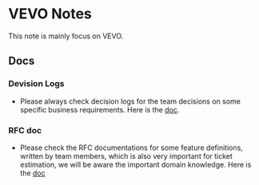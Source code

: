# VEVO Notes

This note is mainly focus on VEVO.

## Docs

### Devision Logs

- Please always check decision logs for the team decisions on some specific business requirements. Here is the [doc](https://deputy.atlassian.net/wiki/spaces/hr/pages/4672126996/RTW+-+Decisions+Logs).

### RFC doc

- Please check the RFC documentations for some feature definitions, written by team members, which is also very important for ticket estimation, we will be aware the important domain knowledge. Here is the [doc](https://deputy.atlassian.net/wiki/spaces/EN/pages/4732649684/Draft+RFC-00237+Right+to+work+check+in+HR+AU+through+VEVO)
